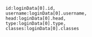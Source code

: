 

    id:loginData[0].id, 
    username:loginData[0].username,
    head:loginData[0].head,
    type:loginData[0].type,
    classes:loginData[0].classes
